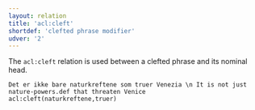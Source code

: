 ```yaml
---
layout: relation
title: 'acl:cleft'
shortdef: 'clefted phrase modifier'
udver: '2'
---
```


The `acl:cleft` relation is used between a clefted phrase and its nominal head.

~~~ sdparse
Det er ikke bare naturkreftene som truer Venezia \n It is not just nature-powers.def that threaten Venice
acl:cleft(naturkreftene,truer)
~~~
<!-- Interlanguage links updated So kvě 14 19:02:48 CEST 2022 -->
